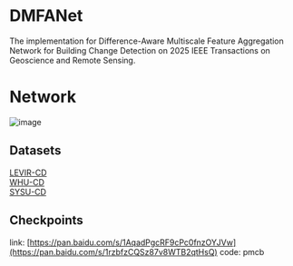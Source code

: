 # DMFANet
The implementation for
Difference-Aware Multiscale Feature Aggregation Network for Building Change Detection
on 2025 IEEE Transactions on Geoscience and Remote Sensing.

# Network
![image](https://github.com/user-attachments/assets/bb2cd160-19ca-416d-8190-c377015c47e5)

## Datasets
[LEVIR-CD](https://justchenhao.github.io/LEVIR/)  
[WHU-CD](https://github.com/AndreaCodegoni/Tiny_model_4_CD)  
[SYSU-CD](https://github.com/liumency/SYSU-CD) 

## Checkpoints
link: [https://pan.baidu.com/s/1AqadPgcRF9cPc0fnzOYJVw](https://pan.baidu.com/s/1rzbfzCQSz87v8WTB2qtHsQ) code: pmcb 


